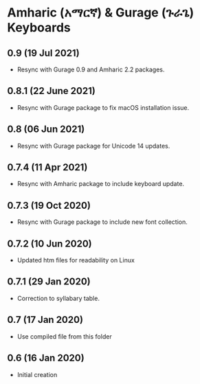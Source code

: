 # Amharic (አማርኛ) & Gurage (ጉራጌ) Keyboards

## 0.9 (19 Jul 2021)
* Resync with Gurage 0.9 and Amharic 2.2 packages.

## 0.8.1 (22 June 2021)
* Resync with Gurage package to fix macOS installation issue.

## 0.8 (06 Jun 2021)
* Resync with Gurage package for Unicode 14 updates.

## 0.7.4 (11 Apr 2021)
* Resync with Amharic package to include keyboard update.

## 0.7.3 (19 Oct 2020)
* Resync with Gurage package to include new font collection.

## 0.7.2 (10 Jun 2020)
* Updated htm files for readability on Linux

## 0.7.1 (29 Jan 2020)
* Correction to syllabary table.

## 0.7 (17 Jan 2020)
* Use compiled file from this folder

## 0.6 (16 Jan 2020)
* Initial creation
